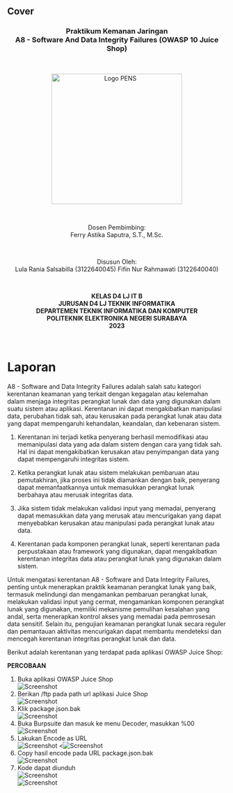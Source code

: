 ## Cover

<h3 align="center">
    <b>Praktikum Kemanan Jaringan</b><br>
    A8 - Software And Data Integrity Failures (OWASP 10 Juice Shop)
</h3>
<br>
<p align="center">
  <img src="../../public/logo_pens.png" alt="Logo PENS" width="300">
</p>
<br>
<p align="center">
    Dosen Pembimbing:<br>
    Ferry Astika Saputra, S.T., M.Sc.
</p>
<br>
<p align="center">
    Disusun Oleh:<br>
    Lula Rania Salsabilla (3122640045)
    Fifin Nur Rahmawati (3122640040)
</p>
<br>
<p align="center">
    <b>
        KELAS D4 LJ IT B <br>
        JURUSAN D4 LJ TEKNIK INFORMATIKA <br>
        DEPARTEMEN TEKNIK INFORMATIKA DAN KOMPUTER <br> 
        POLITEKNIK ELEKTRONIKA NEGERI SURABAYA <br>
        2023
    </b>
</p>
<br>

# Laporan

A8 - Software and Data Integrity Failures adalah salah satu kategori kerentanan keamanan yang terkait dengan kegagalan atau kelemahan dalam menjaga integritas perangkat lunak dan data yang digunakan dalam suatu sistem atau aplikasi. Kerentanan ini dapat mengakibatkan manipulasi data, perubahan tidak sah, atau kerusakan pada perangkat lunak atau data yang dapat mempengaruhi kehandalan, keandalan, dan kebenaran sistem. 

1. Kerentanan ini terjadi ketika penyerang berhasil memodifikasi atau memanipulasi data yang ada dalam sistem dengan cara yang tidak sah. Hal ini dapat mengakibatkan kerusakan atau penyimpangan data yang dapat mempengaruhi integritas sistem.

2. Ketika perangkat lunak atau sistem melakukan pembaruan atau pemutakhiran, jika proses ini tidak diamankan dengan baik, penyerang dapat memanfaatkannya untuk memasukkan perangkat lunak berbahaya atau merusak integritas data.

3. Jika sistem tidak melakukan validasi input yang memadai, penyerang dapat memasukkan data yang merusak atau mencurigakan yang dapat menyebabkan kerusakan atau manipulasi pada perangkat lunak atau data.

4. Kerentanan pada komponen perangkat lunak, seperti kerentanan pada perpustakaan atau framework yang digunakan, dapat mengakibatkan kerentanan integritas data atau perangkat lunak yang digunakan dalam sistem.

Untuk mengatasi kerentanan A8 - Software and Data Integrity Failures, penting untuk menerapkan praktik keamanan perangkat lunak yang baik, termasuk melindungi dan mengamankan pembaruan perangkat lunak, melakukan validasi input yang cermat, mengamankan komponen perangkat lunak yang digunakan, memiliki mekanisme pemulihan kesalahan yang andal, serta menerapkan kontrol akses yang memadai pada pemrosesan data sensitif. Selain itu, pengujian keamanan perangkat lunak secara reguler dan pemantauan aktivitas mencurigakan dapat membantu mendeteksi dan mencegah kerentanan integritas perangkat lunak dan data.

Berikut adalah kerentanan yang terdapat pada aplikasi OWASP Juice Shop: <br>

**PERCOBAAN**

1. Buka aplikasi OWASP Juice Shop <br>
   ![Screenshot](images/1.png) <br>
2. Berikan /ftp pada path url aplikasi Juice Shop <br>
   ![Screenshot](images/2.png) <br>
3. Klik package.json.bak <br>
   ![Screenshot](images/3.png) <br>
4. Buka Burpsuite dan masuk ke menu Decoder, masukkan %00 <br>
   ![Screenshot](images/4.png) <br>
5. Lakukan Encode as URL <br>
   ![Screenshot](images/5.jpg)
   <![Screenshot](images/6.png)
6. Copy hasil encode pada URL package.json.bak <br>
   ![Screenshot](images/7.png)
7. Kode dapat diunduh <br>
   ![Screenshot](images/8.png) <br>
   ![Screenshot](images/9.png) <br>
